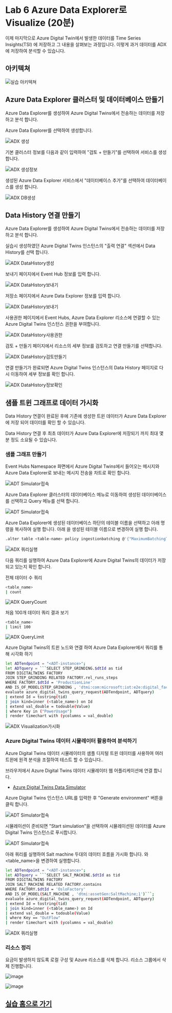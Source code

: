 # Lab 6 Azure Data Explorer로 Visualize (20분)

이제 마지막으로 Azure Digital Twin에서 발생한 데이터를 Time Series Insights(TSI) 에 저장하고 그 내용을 살펴보는 과정입니다. 이렇게 과거 데이터를 ADX에 저장하여 분석할 수 있습니다. 

## 아키텍쳐 

![실습 아키텍쳐](images/hol-architecture-6_update.png)

## Azure Data Explorer 클러스터 및 데이터베이스 만들기 

Azure Data Explorer를 생성하여 Azure Digital Twins에서 전송하는 데이터를 저장하고 분석 합니다.

Azure Data Explorer를 선택하여 생성합니다.

![ADX 생성](./images/adx_01.png)

기본 클러스터 정보를 다음과 같이 입력하여 "검토 + 만들기"를 선택하여 서비스를 생성 합니다.

![ADX 생성정보](./images/adt-lap6-01.png)

생성된 Azure Data Explorer 서비스에서 "데이터베이스 추가"를 선택하여 데이터베이스를 생성 합니다.

![ADX DB생성](./images/adx_05.png)


## Data History 연결 만들기 

Azure Data Explorer를 생성하여 Azure Digital Twins에서 전송하는 데이터를 저장하고 분석 합니다.

실습시 생성하였던 Azure Digital Twins 인스턴스의 "출력 연결" 섹션에서 Data History를 선택 합니다.

![ADX DataHistory생성](./images/adt-lap6-02.png)

보내기 페이지에서 Event Hub 정보를 입력 합니다.

![ADX DataHistory보내기](./images/adt-lap6-03.png)

저장소 페이지에서 Azure Data Explorer 정보를 입력 합니다.

![ADX DataHistory보내기](./images/adt-lap6-04.png)

사용권한 페이지에서 Event Hubs, Azure Data Explorer 리소스에 연결할 수 있는 Azure Digital Twins 인스턴스 권한을 부여합니다.

![ADX DataHistory사용권한](./images/adt-lap6-05.png)

검토 + 만들기 페이지에서 리소스의 세부 정보를 검토하고 연결 만들기를 선택합니다.

![ADX DataHistory검토만들기](./images/adt-lap6-06.png)

연결 만들기가 완료되면 Azure Digital Twins 인스턴스의 Data History 페이지로 다시 이동하여 세부 정보를 확인 합니다.

![ADX DataHistory정보확인](./images/adt-lap6-07.png)


## 샘플 트윈 그래프로 데이터 가시화 

Data History 연결이 완료된 후에 기존에 생성한 트윈 데이터가 Azure Data Explorer에 저장 되어 데이터를 확인 할 수 있습니다.

Data History 연결 후 최초 데이터가 Azure Data Explorer에 저장되기 까지 최대 몇분 정도 소요될 수 있습니다.

### 샘플 그래프 만들기

Event Hubs Namespace 화면에서 Azure Digital Twins에서 들어오는 메시지와 Azure Data Explorer로 보내는 메시지 전송을 차트로 확인 합니다.

![ADT Simulator접속](./images/adx_14.png)

Azure Data Explorer 클러스터의 데이터베이스 메뉴로 이동하여 생성된 데이터베이스를 선택하고 Query 메뉴를 선택 합니다.

![ADT Simulator접속](./images/adx_15.png)

Azure Data Explorer에 생성된 데이터베이스 하단의 테이블 이름을 선택하고 아래 명령을 복사하여 실행 합니다.
아래 <table-name>을 생성된 테이블 이름으로 변경하여 실행 합니다.
  
```bash
.alter table <table-name> policy ingestionbatching @'{"MaximumBatchingTimeSpan":"00:00:10", "MaximumNumberOfItems": 500, "MaximumRawDataSizeMB": 1024}'
 ```
![ADX 쿼리실행](./images/adx_16.png)

 다음 쿼리를 실행하여 Azure Data Explorer에 Azure Digital Twins의 데이터가 저장되고 있는지 확인 합니다.

 전체 데이터 수 쿼리
 ```bash
<table_name>
| count
 ```
 
![ADX QueryCount](./images/adx_vis_02.png)
  
 처음 100개 데이터 쿼리 결과 보기
 ```bash
<table_name>
| limit 100
 ```
![ADX QueryLimit](./images/adx_vis_03.png)
  
 Azure Digital Twins의 트윈 노드와 연결 하여 Azure Data Explorer에서 쿼리를 통해 시각화 하기
 ```bash
let ADTendpoint = "<ADT-instance>";
let ADTquery = ```SELECT STEP_GRINDING.$dtId as tid
FROM DIGITALTWINS FACTORY 
JOIN STEP_GRINDING RELATED FACTORY.rel_runs_steps 
WHERE FACTORY.$dtId = 'ProductionLine'
AND IS_OF_MODEL(STEP_GRINDING , 'dtmi:com:microsoft:iot:e2e:digital_factory:production_step_grinding;1')```;
evaluate azure_digital_twins_query_request(ADTendpoint, ADTquery)
| extend Id = tostring(tid)
| join kind=inner (<table_name>) on Id
| extend val_double = todouble(Value)
| where Key in ("PowerUsage")
| render timechart with (ycolumns = val_double)
 ```

![ADX Visualization가시화](./images/adx_vis_04.png)
  
### Azure Digital Twins 데이터 시뮬레이터 활용하여 분석하기

Azure Digital Twins 데이터 시뮬레이터의 샘플 디지털 트윈 데이터를 사용하여 여러 트윈에 원격 분석을 조절하여 테스트 할 수 있습니다..
  
브라우저에서 Azure Digital Twins 데이터 시뮬레이터 웹 어플리케이션에 연결 합니다.

* [Azure Digital Twins Data Simulator](https://explorer.digitaltwins.azure.net/tools/data-pusher?eid=adthol-km0406.api.sea.digitaltwins.azure.net&tid=72f988bf-86f1-41af-91ab-2d7cd011db47)

Azure Digital Twins 인스턴스 URL를 입력한 후 "Generate environment" 버튼을 클릭 합니다.

![ADT Simulator접속](./images/adx_12.png)

시뮬레이션이 준비되면 "Start simulation"을 선택하여 시뮬레이션된 데이터를 Azure Digital Twins 인스턴스로 푸시합니다.

![ADT Simulator접속](./images/adx_13.png)

 아래 쿼리를 실행하여 Salt machine 두대의 데이터 흐름을 가시화 합니다.
 <ADT-instance> 와 <table_name>을 변경하여 실행합니다.
 
 ```bash
let ADTendpoint = "<ADT-instance>";
let ADTquery = ```SELECT SALT_MACHINE.$dtId as tid
FROM DIGITALTWINS FACTORY 
JOIN SALT_MACHINE RELATED FACTORY.contains 
WHERE FACTORY.$dtId = 'OsloFactory'
AND IS_OF_MODEL(SALT_MACHINE , 'dtmi:assetGen:SaltMachine;1')```;
evaluate azure_digital_twins_query_request(ADTendpoint, ADTquery)
| extend Id = tostring(tid)
| join kind=inner (<table_name>) on Id
| extend val_double = todouble(Value)
| where Key == "OutFlow"
| render timechart with (ycolumns = val_double)
 ```

![ADX 쿼리실행](./images/adx_17.png)
   

### 리소스 정리

요금이 발생하지 않도록 로컬 구성 및 Azure 리소스를 삭제 합니다.
리소스 그룹에서 삭제 진행합니다.

![image](./images/adt-lap6-08.png)
   
![image](./images/adt-lap6-09.png)

## [실습 홈으로 가기](README.md)
